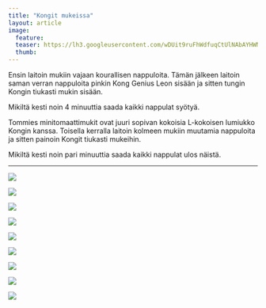 ```yaml
---
title: "Kongit mukeissa"
layout: article
image:
  feature:
  teaser: https://lh3.googleusercontent.com/wDUit9ruFhWdfuqCtUlNAbAYHWN4oKtChPEheIbdxXKlRMlXU7CoxCOwzjGmRcn0rtuWwpsekby7tnjvFqK8Fz-eyRkcmlxPp3HIeryIuPkxFaKRqGzRC3KMHwgFr2IXM4M1jm-Xya8tfKKVQxI7pREBk014RE9UuDvDdWKeeYCCzGHqhSjtO5FyaWaT0Uh4LVr_otfma3o5Ty25dDWBrbQRAMceQFHkP01YEhIEvYagqHQaa_MvHsGB77PHY-bkNfr5Yb3rMq1jtJeOj8XVBdbocaIhsGzdM1l4fTCquNFXS61gFyLVqgZQl67a32FenLkM_SDpCJFxqBb_tiDL3-D4YXvuC-nDddRN0oV1G8pMrSZ3ftFIU6VjpslHGwC9lj7MWQ4yCkIeuS_UWXZK4A83gx7dor1TB7X6vSFtjCCE_DkrJi-jUPVIwS2xiRni16TtLBExbRCHCeUxsStiMULhQWkppgY0P5LWe3F38fKPZIYPmhhcOYc2HBG3JMhIgs-mWcAKM4dF3kCGRuZJGQRk2aIQ5nCR1b1pLXIPCBk=w245
  thumb:
---
```


Ensin laitoin mukiin vajaan kourallisen nappuloita. Tämän jälkeen laitoin saman verran nappuloita pinkin Kong Genius Leon sisään ja sitten tungin Kongin tiukasti mukin sisään.

Mikiltä kesti noin 4 minuuttia saada kaikki nappulat syötyä.

Tommies minitomaattimukit ovat juuri sopivan kokoisia L-kokoisen lumiukko Kongin kanssa. Toisella kerralla laitoin kolmeen mukiin muutamia nappuloita ja sitten painoin Kongit tiukasti mukeihin.

Mikiltä kesti noin pari minuuttia saada kaikki nappulat ulos näistä.

---

[![](https://lh3.googleusercontent.com/wKUPU1mnVrFRPTp_I5qb67cKzGjc-BNnnGsiUcT0nrx50ub1lhO-InW3RdBMTAr77mS4iK6g9fGnCm5Hqx9xpHmdVsXj6byod2lr24X9fmkYxFT58Z7RWwkPwVElfeTG4JARha73NCjsjTw_PeJLOd8u-LuEcGCaqA5bSsTM_EwIf5L_31K4AW5P0XqtFw8x_8HUi0LTwdh_E-QxfawnBXR9n_A75RfubWuwwV7RVgU6Xw-usSRoZdru8Gnk-VWNJ_lIL6lEtz5UeI1BJClroH7YG7BZabRVfYx4upecrT7SXoSI1VLdt_k2B7n-h03Xm6Y-3gn6jeT0s4-n8iGWKjNDC82pg2wIAAHwWIqJYUPszWFcjHQT9AGO5wJH61vvEkRy2oOZ6Y_ct27aQxk4nPHwb45NJ1fl8Qbk-7bi1Thko97cMHeMBhqHCvEtMN32QW3EolFVJPsILoMro92bBOeRBVHqYf5LwzfxQmoA0XdrNvYkmkWPgRjtGw8czCcCA3BmrBCpJyT0DVj6V618xA-w4mGj3tWwkVm8TcqP4MA=w800)](https://lh3.googleusercontent.com/wKUPU1mnVrFRPTp_I5qb67cKzGjc-BNnnGsiUcT0nrx50ub1lhO-InW3RdBMTAr77mS4iK6g9fGnCm5Hqx9xpHmdVsXj6byod2lr24X9fmkYxFT58Z7RWwkPwVElfeTG4JARha73NCjsjTw_PeJLOd8u-LuEcGCaqA5bSsTM_EwIf5L_31K4AW5P0XqtFw8x_8HUi0LTwdh_E-QxfawnBXR9n_A75RfubWuwwV7RVgU6Xw-usSRoZdru8Gnk-VWNJ_lIL6lEtz5UeI1BJClroH7YG7BZabRVfYx4upecrT7SXoSI1VLdt_k2B7n-h03Xm6Y-3gn6jeT0s4-n8iGWKjNDC82pg2wIAAHwWIqJYUPszWFcjHQT9AGO5wJH61vvEkRy2oOZ6Y_ct27aQxk4nPHwb45NJ1fl8Qbk-7bi1Thko97cMHeMBhqHCvEtMN32QW3EolFVJPsILoMro92bBOeRBVHqYf5LwzfxQmoA0XdrNvYkmkWPgRjtGw8czCcCA3BmrBCpJyT0DVj6V618xA-w4mGj3tWwkVm8TcqP4MA=s0)

[![](https://lh3.googleusercontent.com/fA8UExvuvWfnHXUEEUCmr6qV2yxZkyiPH5cU6zpBWg60K1__Fm9-2fSrO2cZTyRwqCOj7gCRxdjGmu-7qybqoospBHquWPBuGQ4dSuHZk9S7nyIaxuWPNH810tLcGkJTlCAPecLisftcp4icbveN1_YHgm9fMhw5rwqCPyQXYb2hDjULQSu8mpR3nC_JMwjIwcffcjGfcdgBFJ9gD8YCJKmRSAPYY2v0waRw1IRpnIuvV3FvkXEGW9hjwMTqeXVV5TY0yl0LRIxFXmAm4KSYmXBgX55lpVtlvwkl_YeTonv6H7FgBvWY8G-P_jJNlVB2Y4I05N0wnUebXFOkedXBGzE2pRRVQCQQP4sRvWTPh9GNDKgyuEDPDT_FTW6ZK_vjRKxXmKWgfNP2SY2N8aCFaqKhQkob0raBbAlVClw_AR5-wnQTsWCdMO6HqTtPswntezhjAVdXgJ8o4GroEvHGUTs4o3u3MKSHHx1vcJogTgYi2ku-5eLMNajtiId53u45TKyBvVKBEhBRjZbir5mHNdwmIu3d9a7clRxpIUSOyjk=w800)](https://lh3.googleusercontent.com/fA8UExvuvWfnHXUEEUCmr6qV2yxZkyiPH5cU6zpBWg60K1__Fm9-2fSrO2cZTyRwqCOj7gCRxdjGmu-7qybqoospBHquWPBuGQ4dSuHZk9S7nyIaxuWPNH810tLcGkJTlCAPecLisftcp4icbveN1_YHgm9fMhw5rwqCPyQXYb2hDjULQSu8mpR3nC_JMwjIwcffcjGfcdgBFJ9gD8YCJKmRSAPYY2v0waRw1IRpnIuvV3FvkXEGW9hjwMTqeXVV5TY0yl0LRIxFXmAm4KSYmXBgX55lpVtlvwkl_YeTonv6H7FgBvWY8G-P_jJNlVB2Y4I05N0wnUebXFOkedXBGzE2pRRVQCQQP4sRvWTPh9GNDKgyuEDPDT_FTW6ZK_vjRKxXmKWgfNP2SY2N8aCFaqKhQkob0raBbAlVClw_AR5-wnQTsWCdMO6HqTtPswntezhjAVdXgJ8o4GroEvHGUTs4o3u3MKSHHx1vcJogTgYi2ku-5eLMNajtiId53u45TKyBvVKBEhBRjZbir5mHNdwmIu3d9a7clRxpIUSOyjk=s0)

[![](https://lh3.googleusercontent.com/AIW7zJZFVlFYkulo17JIuPedqWVVK_ZiQLyiFPT5kUymiM9dggxFanNaj2uPhdySYFZeC2IZ8ET0UjISXKB7KRs9ay7rVFu-qflz7Ce72U0XSqE46OlXnrno2DLErAwtiw5xWyr7V1E0E7eE7aDu518nkb-Nk8e5IBIuEyQ4QOjJ88HbAjGHqSL2o-1HQrsYqaJqW75v4Th7aAtgj18l5t_7NR3XVt5OcFsq6OhoVk_o4uT-MR_ajs_8xB2ddAuHbiKNhdMqFKYPpp8pWn-qAeTCk09B4lpTbNJU0MgQgpraObUJhhgJ8zt7jZeefwcyMSGNFgBwAS5NYz4-wEv_NWZSi-NMQFPBZtWy0cpvKlTMrH0QUBvxyCgMmlYhIaD6-fTL4cBC-oG02qF1RQA0skM7ZLvMPJi5ONq8MXWmsGUDpPO7tZW7Dd6agH-xDAD7Hv3f2_o_6QglK02GXn6nF7He_tTCbYSRJC0ceD8aKMPByWH_qUPAj6tS_7Nu-B3S9YvdG9wvHmE5A8jkL-m9OSUZrDbqNoRSg3e6Jz2GEag=w800)](https://lh3.googleusercontent.com/AIW7zJZFVlFYkulo17JIuPedqWVVK_ZiQLyiFPT5kUymiM9dggxFanNaj2uPhdySYFZeC2IZ8ET0UjISXKB7KRs9ay7rVFu-qflz7Ce72U0XSqE46OlXnrno2DLErAwtiw5xWyr7V1E0E7eE7aDu518nkb-Nk8e5IBIuEyQ4QOjJ88HbAjGHqSL2o-1HQrsYqaJqW75v4Th7aAtgj18l5t_7NR3XVt5OcFsq6OhoVk_o4uT-MR_ajs_8xB2ddAuHbiKNhdMqFKYPpp8pWn-qAeTCk09B4lpTbNJU0MgQgpraObUJhhgJ8zt7jZeefwcyMSGNFgBwAS5NYz4-wEv_NWZSi-NMQFPBZtWy0cpvKlTMrH0QUBvxyCgMmlYhIaD6-fTL4cBC-oG02qF1RQA0skM7ZLvMPJi5ONq8MXWmsGUDpPO7tZW7Dd6agH-xDAD7Hv3f2_o_6QglK02GXn6nF7He_tTCbYSRJC0ceD8aKMPByWH_qUPAj6tS_7Nu-B3S9YvdG9wvHmE5A8jkL-m9OSUZrDbqNoRSg3e6Jz2GEag=s0)

[![](https://lh3.googleusercontent.com/_zGsEjJdUAzilFR_n0o_ola2Ciitis0tM7AWxbI1Nwgt2qxM7aOliOTTO9hadU1dfnsLdJb_LPuyGlZEdPg7_e9ghPOGc4IhNUZro4DtWIfiahRcNeAjFd2OJI0rzNbLJ_n8bKSkQx_heLstXAYFB-_5iI2f6sZLNjzfX4gAJ0EYM850zi7Sevdbl4nS9IzIG4rP_JtF2BdjSAFgmFwoOkjCSWlb-fexHzZypujl92QQE6e4amKEs09b3YNXQQz3NPSDd9mSuQMnIK_nWawMSmZA7MXJ9lr07TKEbck5Wk09f0ufdZ7jIl4EEmWaiAxjQVoTAjZlO_b4eyK0fGT6uDsvQYs5Ew0Ntp-zGVObXSZ9CTOH4-HJKDblv10UjA--3G42wZ07MIIss5hMlfKyqU76CAkLEC9nnrB_z62paYmblzyN_UmJEp56fRVlU5EZbDaLtveD-czscOPQcjBV03aYWJcmvjZZFm6n5zKXHb49ma7Ml4A1Ds03CXK7k86XtVmdl6YTCiE4TRbjHwT1TTUGiAmIOMGBy_0zRC2e8pE=w800)](https://lh3.googleusercontent.com/_zGsEjJdUAzilFR_n0o_ola2Ciitis0tM7AWxbI1Nwgt2qxM7aOliOTTO9hadU1dfnsLdJb_LPuyGlZEdPg7_e9ghPOGc4IhNUZro4DtWIfiahRcNeAjFd2OJI0rzNbLJ_n8bKSkQx_heLstXAYFB-_5iI2f6sZLNjzfX4gAJ0EYM850zi7Sevdbl4nS9IzIG4rP_JtF2BdjSAFgmFwoOkjCSWlb-fexHzZypujl92QQE6e4amKEs09b3YNXQQz3NPSDd9mSuQMnIK_nWawMSmZA7MXJ9lr07TKEbck5Wk09f0ufdZ7jIl4EEmWaiAxjQVoTAjZlO_b4eyK0fGT6uDsvQYs5Ew0Ntp-zGVObXSZ9CTOH4-HJKDblv10UjA--3G42wZ07MIIss5hMlfKyqU76CAkLEC9nnrB_z62paYmblzyN_UmJEp56fRVlU5EZbDaLtveD-czscOPQcjBV03aYWJcmvjZZFm6n5zKXHb49ma7Ml4A1Ds03CXK7k86XtVmdl6YTCiE4TRbjHwT1TTUGiAmIOMGBy_0zRC2e8pE=s0)

[![](https://lh3.googleusercontent.com/rAt4MUW5L_KkJUgmhPrZEqREwWPwjV5nzlgzT8L2WqfnUd5jPg46CpyQs5Toih0LofLiUMtEP7rOC6ICQdSfYq8PxiiNQhqaxe4jzRX_KpvsefDlkc73_nIzLm1kSUdY_8njTp3z-7rhVnnaxgvtEYOCqR9X2tQXBhx7ReDch74ZkQLgVV_rH8w8ghdVHqA56W13O4Kaw2pLt59eDr66sd6HjnIOaOjaSh94Y3raEOP11SVV0HYRFZ_pZ0yLll3x3NpB7zYwpcnPCTrpJVAI14SgaHSeQychH_TvyBvcr8Q6J0TRY-_6dP59yWQj7Zmg_r-bCrocFOORU1fNDYaJxP6qzE2JsWKsjSTDFkkWTsAO4_PZvWsorVfYLDHXfLzcY66Yl8lOVS845BP7rBKUdIqQADq9AbCTUdE_sZes89LePGaIJwrIQM9ijuXprP6OnlmOuTq0iL-7nnLOz_wfBaLegHjrJN9_nBv5dggRSE3DBsV8IdvBvKJr4T6XwTreZxq_T7ctRsMXC5NYP81SCChQhQ8WK9AhWuuFZ2FLjCg=w800)](https://lh3.googleusercontent.com/rAt4MUW5L_KkJUgmhPrZEqREwWPwjV5nzlgzT8L2WqfnUd5jPg46CpyQs5Toih0LofLiUMtEP7rOC6ICQdSfYq8PxiiNQhqaxe4jzRX_KpvsefDlkc73_nIzLm1kSUdY_8njTp3z-7rhVnnaxgvtEYOCqR9X2tQXBhx7ReDch74ZkQLgVV_rH8w8ghdVHqA56W13O4Kaw2pLt59eDr66sd6HjnIOaOjaSh94Y3raEOP11SVV0HYRFZ_pZ0yLll3x3NpB7zYwpcnPCTrpJVAI14SgaHSeQychH_TvyBvcr8Q6J0TRY-_6dP59yWQj7Zmg_r-bCrocFOORU1fNDYaJxP6qzE2JsWKsjSTDFkkWTsAO4_PZvWsorVfYLDHXfLzcY66Yl8lOVS845BP7rBKUdIqQADq9AbCTUdE_sZes89LePGaIJwrIQM9ijuXprP6OnlmOuTq0iL-7nnLOz_wfBaLegHjrJN9_nBv5dggRSE3DBsV8IdvBvKJr4T6XwTreZxq_T7ctRsMXC5NYP81SCChQhQ8WK9AhWuuFZ2FLjCg=s0)

[![](https://lh3.googleusercontent.com/NJdoiIsRDqELLLOzHtP8VTyDiiGLexhXHgcbpLHaGfWstVy4wT5IKCaJNjr3tiXV1FJ0a8V7FQPpftapZSia8f9hdsuJ7gqMHQdRFC-wMvlH4H-e6AMuGWR26d9BlI1IuhRc3SddTMmmFUcKsTiacwq9E1u4WEqoBx6j_TqWVl6rQ_fzl96U5IaJn4IHB8nopzw4DY0bXcAgqpStfYvisEMTNyTPIdrl9w35m2_m6jE2To6283tXsiczibd1NwZUocVB08G6utgLOEyT29xQB2G85Hr4qYFgHsp3SkyKx_WFATWLZwxWnzzgfUSJWF59wn_ZksvvenUUhasbQ0fzSaIj1cJpkkHL4TreV0TMjMvYBpf1l3bcdOIyLnG4b-h4bIHcA2ZtR2TM9ITr0Q0tqb_UI46_-ENVqUhLB6Z8HF7cYsVchsLiBFr6NI3hrxhtL7Q6VjM8j_JMAMot7Og7o_LCEjsLQTwvr1KpwLrd4GaOvkx_jjMkYF6IZ2TZxt-WUR3JQNkAh37mxRxxWUYUDS4eAGeztbs3tiiy4MP5OEg=w800)](https://lh3.googleusercontent.com/NJdoiIsRDqELLLOzHtP8VTyDiiGLexhXHgcbpLHaGfWstVy4wT5IKCaJNjr3tiXV1FJ0a8V7FQPpftapZSia8f9hdsuJ7gqMHQdRFC-wMvlH4H-e6AMuGWR26d9BlI1IuhRc3SddTMmmFUcKsTiacwq9E1u4WEqoBx6j_TqWVl6rQ_fzl96U5IaJn4IHB8nopzw4DY0bXcAgqpStfYvisEMTNyTPIdrl9w35m2_m6jE2To6283tXsiczibd1NwZUocVB08G6utgLOEyT29xQB2G85Hr4qYFgHsp3SkyKx_WFATWLZwxWnzzgfUSJWF59wn_ZksvvenUUhasbQ0fzSaIj1cJpkkHL4TreV0TMjMvYBpf1l3bcdOIyLnG4b-h4bIHcA2ZtR2TM9ITr0Q0tqb_UI46_-ENVqUhLB6Z8HF7cYsVchsLiBFr6NI3hrxhtL7Q6VjM8j_JMAMot7Og7o_LCEjsLQTwvr1KpwLrd4GaOvkx_jjMkYF6IZ2TZxt-WUR3JQNkAh37mxRxxWUYUDS4eAGeztbs3tiiy4MP5OEg=s0)

[![](https://lh3.googleusercontent.com/ErULKqpWmalNzen0FfD2nkQzqed3JvEHspnMd3siAHOysdvPpCCo7NBDGsWUYxaNI2wLNqxLvswG1Of7mxwQf6B7w69gH76KE6c0WkAfSbR5p5Mcl199uLhUfPfhY0VaEJNh5uD5sHDHZb3QMtgstNDuRR5Z8QlXGbjLLDgN5taNPB_-BHdfpo3-oVMP0eG5rHBpiJHqmIzqVoF-0TQ32FHH0gWym3rfTtAg6JolhWDPAD-fcnvo4TI59Nq2p37Z_ezprpy6LvssGBJb0Z1rGO9A50HsiHzHWeSFMHoo_QJSeb96fLsGnUhkygkOFYF2kDHpCymmZY2HBmK1gLslx4yjcEsl1XxV35otkCB-TXNveEWqrwqs0ZehjfQDjKyCd2yUVNja2o2_1LqzKg9RYqu_VzrX77mPoVFHWMcIYiwHvs1gcNU9TYU9x5KlOY_b5waK776_BYhROviyM1DyJhPsoRHQ1rMOhUZWTQxePHUCbwiKuY9dbTXfSh2dhJF4QH7g74HEDxWKLuPwefyC5kkNB3ErRhqpgucAI2Fc-vk=w800)](https://lh3.googleusercontent.com/ErULKqpWmalNzen0FfD2nkQzqed3JvEHspnMd3siAHOysdvPpCCo7NBDGsWUYxaNI2wLNqxLvswG1Of7mxwQf6B7w69gH76KE6c0WkAfSbR5p5Mcl199uLhUfPfhY0VaEJNh5uD5sHDHZb3QMtgstNDuRR5Z8QlXGbjLLDgN5taNPB_-BHdfpo3-oVMP0eG5rHBpiJHqmIzqVoF-0TQ32FHH0gWym3rfTtAg6JolhWDPAD-fcnvo4TI59Nq2p37Z_ezprpy6LvssGBJb0Z1rGO9A50HsiHzHWeSFMHoo_QJSeb96fLsGnUhkygkOFYF2kDHpCymmZY2HBmK1gLslx4yjcEsl1XxV35otkCB-TXNveEWqrwqs0ZehjfQDjKyCd2yUVNja2o2_1LqzKg9RYqu_VzrX77mPoVFHWMcIYiwHvs1gcNU9TYU9x5KlOY_b5waK776_BYhROviyM1DyJhPsoRHQ1rMOhUZWTQxePHUCbwiKuY9dbTXfSh2dhJF4QH7g74HEDxWKLuPwefyC5kkNB3ErRhqpgucAI2Fc-vk=s0)

[![](https://lh3.googleusercontent.com/-USUD0LhCHSsfDy-e7lrTazNIIEUcGPD2qH_BkZQTdHebHnv451zq70GvFY7tHBa7wPp_uTGYvlAKfYorgR1hQVZ5RX38UW5hHy5tsdgG73nI8fIHh2Exe_lktcklhW4i7KVj0QKyfyuoFsK7ytmsM0416OEzGLwYDWHQKu6jPYZl5lZMeZ6Nc7o6uOKTPaI5bYDLVY414CbzLTio5ALeyNsrzxlt9sYZN7nk2IbQJBX6nMQlKgamTSEZfQuaBQ_5mSuuy0xzvxTr16LNhcOoi8bx0jVv3BmS-j5Z-oGgBiYUJbmrbinUpRT2JqZCgtXzYVDvAYgvoAhVlu23_O_zHBbnVPnrN7xcVNNkuYN9dbqi4MEiGi_YLSI94S20AEcmhMy2pIVUbDmIkBBlnxcKpxEYJpIKriwJ9XrLa3jbJhv4JrBJpSoJX_5L0tsBT5kc2aI1JGjcB_cfM5OxERff0ov1CZHp0l8jr2j4nrQvEN3ICZFnhvLuNPzO5pNnAxq9FCF5p95cxTf0AuqMq2tIDEO04cYKUJXA3ZvEC8hbDY=w800)](https://lh3.googleusercontent.com/-USUD0LhCHSsfDy-e7lrTazNIIEUcGPD2qH_BkZQTdHebHnv451zq70GvFY7tHBa7wPp_uTGYvlAKfYorgR1hQVZ5RX38UW5hHy5tsdgG73nI8fIHh2Exe_lktcklhW4i7KVj0QKyfyuoFsK7ytmsM0416OEzGLwYDWHQKu6jPYZl5lZMeZ6Nc7o6uOKTPaI5bYDLVY414CbzLTio5ALeyNsrzxlt9sYZN7nk2IbQJBX6nMQlKgamTSEZfQuaBQ_5mSuuy0xzvxTr16LNhcOoi8bx0jVv3BmS-j5Z-oGgBiYUJbmrbinUpRT2JqZCgtXzYVDvAYgvoAhVlu23_O_zHBbnVPnrN7xcVNNkuYN9dbqi4MEiGi_YLSI94S20AEcmhMy2pIVUbDmIkBBlnxcKpxEYJpIKriwJ9XrLa3jbJhv4JrBJpSoJX_5L0tsBT5kc2aI1JGjcB_cfM5OxERff0ov1CZHp0l8jr2j4nrQvEN3ICZFnhvLuNPzO5pNnAxq9FCF5p95cxTf0AuqMq2tIDEO04cYKUJXA3ZvEC8hbDY=s0)

[![](https://lh3.googleusercontent.com/kgL-8_lgS5MDCgaKrwxyNUKYNvf6wC3co-HwP_HL6VAzeFU_opFtcrXCEzCqJH9wYrYa6fwJV1EPgqxy3KjM-GOyRA5vLZdWwaNS3hIGUuAsbNkxIi3_8PjjekngEDum_rpKDu1yg1dMKOIw2c2v6KZhGReqx6rrs1_eJpSY1u_INdT17fdhKbL5ZFN6V0xijqLUbdndWPObdBiBIuzOdJ6WRGR65ocM_WjWwDxycVJynpcpYtS1j9LnCG5CBUQy5a3uNj67PwAd-urJGMTKF6p0Xla9u74Uc1TPFmENb_5tUKzoVAjyVacE6xuPVo1UeF6RZn9JI1EmS5FGu6HcZfp8IwYQ5UnQdV196ekR1qq1WKwmphN3QA0EbpKe117y2tBd-YKSGN04MWq43wTq5dAxWNOz6zRo7NGVxAqIiex7UkUx2zrzg1uVymtWR_jQb4HyhDR-Gjk_HfUpb-mtpWkk0_N4_ilZ03EOR_gB2bPo_UZWhxWvVagO9FFuPpY2oe9hoLAnnAlUa9d5qpMFGYqN31DaQiRO4cab6o8f8vU=w800)](https://lh3.googleusercontent.com/kgL-8_lgS5MDCgaKrwxyNUKYNvf6wC3co-HwP_HL6VAzeFU_opFtcrXCEzCqJH9wYrYa6fwJV1EPgqxy3KjM-GOyRA5vLZdWwaNS3hIGUuAsbNkxIi3_8PjjekngEDum_rpKDu1yg1dMKOIw2c2v6KZhGReqx6rrs1_eJpSY1u_INdT17fdhKbL5ZFN6V0xijqLUbdndWPObdBiBIuzOdJ6WRGR65ocM_WjWwDxycVJynpcpYtS1j9LnCG5CBUQy5a3uNj67PwAd-urJGMTKF6p0Xla9u74Uc1TPFmENb_5tUKzoVAjyVacE6xuPVo1UeF6RZn9JI1EmS5FGu6HcZfp8IwYQ5UnQdV196ekR1qq1WKwmphN3QA0EbpKe117y2tBd-YKSGN04MWq43wTq5dAxWNOz6zRo7NGVxAqIiex7UkUx2zrzg1uVymtWR_jQb4HyhDR-Gjk_HfUpb-mtpWkk0_N4_ilZ03EOR_gB2bPo_UZWhxWvVagO9FFuPpY2oe9hoLAnnAlUa9d5qpMFGYqN31DaQiRO4cab6o8f8vU=s0)
